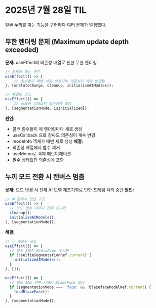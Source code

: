 # 2025년 7월 28일 TIL

얼굴 누끼를 따는 기능을 구현하다 여러 문제가 발생했다.

## 무한 렌더링 문제 (Maximum update depth exceeded)
**문제:** useEffect의 의존성 배열로 인한 무한 렌더링
```jsx
// 문제가 있는 코드
useEffect(() => {
	// 함수들이 매번 새로 생성되어 의존성이 계속 변경됨
}, [onStateChange, cleanup, initializeAIModles]);

// 해결된 코드
useEffect(() => {
	// 필요한 상태값만 의존성에 포함
}, [segmentationMode, isInitialized]);
```
**원인:**
- 콜백 함수들이 매 렌더링마다 새로 생성
- useCallback 으로 감싸도 의존성이 계속 변경
- modeInfo 객체가 매번 새로 생성
**해결:**
- 의존성 배열에서 함수 제거
- useMemo로 객체 메모이제이션
- 필수 상태값만 의존성에 포함

## 누끼 모드 전환 시 캔버스 멈춤
**문제:** 모드 변경 시 전체 AI 모델 재초기화로 인한 프레임 처리 중단
**원인:**
```jsx
// ❌ 문제가 있던 구조
useEffect(() => {
  // 모드 변경 시마다 전체 초기화
  cleanup();
  initializeAIModels();
}, [segmentationMode]);
```
**해결:**
```jsx
// ✅ 개선된 구조
useEffect(() => {
  // 최초 1회만 MediaPipe 초기화
  if (!selfieSegmentationRef.current) {
    initializeAIModels();
  }
}, []);

useEffect(() => {
  // 얼굴 모드 전환 시에만 BlazeFace 로딩
  if (segmentationMode === 'face' && !blazefaceModelRef.current) {
    loadBlazeFace();
  }
}, [segmentationMode]);
```
